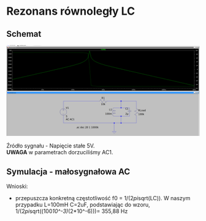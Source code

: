 # Rezonans równoległy LC

## Schemat
![Schemat](img/1.png)

Źródło sygnału - Napięcie stałe 5V.  
**UWAGA** w parametrach dorzuciliśmy AC1.



## Symulacja - małosygnałowa AC


Wnioski:

- przepuszcza konkretną częstotliwość f0 = 1/(2*pi*sqrt(LC)). W naszym przypadku L=100mH C=2uF, podstawiając do wzoru, 1/(2*pi*sqrt((100*10^-3)*(2*10^-6)))= 355,88 Hz